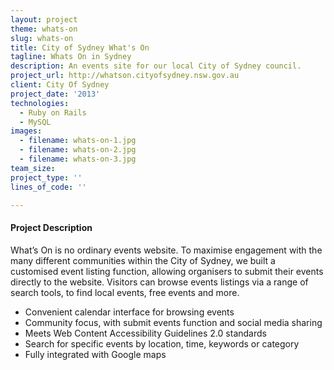 ```yaml
---
layout: project
theme: whats-on
slug: whats-on
title: City of Sydney What's On
tagline: Whats On in Sydney
description: An events site for our local City of Sydney council.
project_url: http://whatson.cityofsydney.nsw.gov.au
client: City Of Sydney
project_date: '2013'
technologies:
  - Ruby on Rails
  - MySQL
images:
  - filename: whats-on-1.jpg
  - filename: whats-on-2.jpg
  - filename: whats-on-3.jpg
team_size:
project_type: ''
lines_of_code: ''

---
```


#### Project Description

What’s On is no ordinary events website. To maximise engagement with the many different communities within the City of Sydney, we built a customised event listing function, allowing organisers to submit their events directly to the website. Visitors can browse events listings via a range of search tools, to find local events, free events and more.

<ul>
<li>Convenient calendar interface for browsing events</li>
<li>Community focus, with submit events function and social media sharing</li>
<li>Meets Web Content Accessibility Guidelines 2.0 standards</li>
<li>Search for specific events by location, time, keywords or category</li>
<li>Fully integrated with Google maps</li>
</ul>
